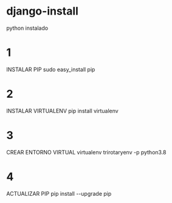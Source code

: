 # django-install

python instalado


# 1
INSTALAR PIP
sudo easy_install pip

# 2
INSTALAR VIRTUALENV
pip install virtualenv

# 3
CREAR ENTORNO VIRTUAL
virtualenv trirotaryenv -p python3.8


# 4
ACTUALIZAR PIP
pip install --upgrade pip

